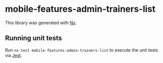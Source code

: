# mobile-features-admin-trainers-list

This library was generated with [Nx](https://nx.dev).

## Running unit tests

Run `nx test mobile-features-admin-trainers-list` to execute the unit tests via [Jest](https://jestjs.io).
